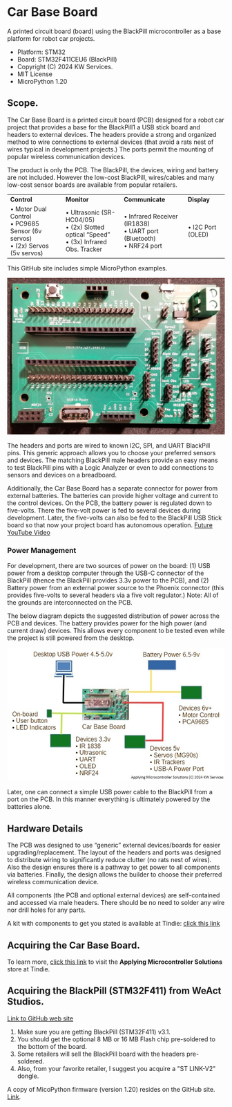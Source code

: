 # Car Base Board
A printed circuit board (board) using the BlackPill microcontroller as a base platform for robot car projects.

* Platform: STM32
* Board: STM32F411CEU6 (BlackPill)
* Copyright (C) 2024 KW Services.
* MIT License
* MicroPython 1.20

## Scope.
The Car Base Board is a printed circuit board (PCB) designed for a robot car project that provides a base for 
the BlackPill1
 a USB stick board and headers to external devices. The headers provide a strong and organized 
method to wire connections to external devices (that avoid a rats nest of wires typical in development projects.)
The ports permit the mounting of popular wireless communication devices.

The product is only the PCB. The BlackPill, the devices, wiring and battery are not included. However the 
low-cost BlackPill, wires/cables and many low-cost sensor boards are available from popular retailers.
<div align="left">
    <table >
    <tr>
        <td><b>Control</b></td>
        <td><b>Monitor</b></td>
        <td><b>Communicate</b></td>
        <td><b>Display</b></td>
    </tr>
     <tr>
        <td>
        &#x2022; Motor Dual Control</br>
        &#x2022; PC9685 Sensor (6v servos)</br>
        &#x2022; (2x) Servos (5v servos)</br>
        </td>
        <td>
        &#x2022; Ultrasonic (SR-HC04/05)</br>
        &#x2022; (2x) Slotted optical “Speed”</br>
        &#x2022; (3x) Infrared Obs. Tracker</br>
        </td>
        <td>
        &#x2022; Infrared Receiver (IR1838)</br>
        &#x2022; UART port (Bluetooth)</br>
        &#x2022; NRF24 port</br>
        </td>
        <td>
        &#x2022; I2C Port (OLED)</br>
        </td>
     </tr>
    </table>
</div>

This GitHub site includes simple MicroPython examples.

![](Board_image.jpg)

The headers and ports are wired to known I2C, SPI, and UART BlackPill pins. This generic approach allows 
you to choose your preferred sensors and devices. The matching BlackPill male headers provide an easy means
to test BlackPill pins with a Logic Analyzer or even to add connections to sensors and devices on a breadboard.

Additionally, the Car Base Board has a separate connector for power from external batteries. The batteries can 
provide higher voltage and current to the control devices. On the PCB, the battery power is regulated down to 
five-volts. There the five-volt power is fed to several devices during development. Later, the five-volts can 
also be fed to the BlackPill USB Stick board so that now your project board has autonomous operation. [Future YouTube Video]()

### Power Management
For development, there are two sources of power on the board: (1) USB power from a desktop computer 
through the USB-C connector of the BlackPill (thence the BlackPill provides 3.3v power to the PCB), and (2) 
Battery power from an external power source to the Phoenix connector (this provides five-volts to several 
headers via a five volt regulator.) Note: All of the grounds are interconnected on the PCB.

The below diagram depicts the suggested distribution of power across the PCB and devices. The battery 
provides power for the high power (and current draw) devices. This allows every component to be tested even 
while the project is still powered from the desktop. 

![](PowerDiagram.jpg)

Later, one can connect a simple USB power cable to the 
BlackPill from a port on the PCB. In this manner everything is ultimately powered by the batteries alone.

## Hardware Details
The PCB was designed to use “generic” external devices/boards for easier upgrading/replacement.  The layout of the headers and ports was designed to distribute wiring to significantly reduce clutter (no rats nest of wires).  Also the design ensures there is a pathway to get power to all components via batteries.  Finally, the design allows the builder to choose their preferred wireless communication device.

All components (the PCB and optional external devices) are self-contained and accessed via male headers. There should be no need to solder any wire nor drill holes for any parts.  

A kit with components to get you stated is available at Tindie: [click this link](https://www.tindie.com/products/aiy745321/robotcarcomponents-ackermann/)

## Acquiring the Car Base Board.
To learn more, [click this link](https://www.tindie.com/products/aiy745321/car-base-board/) to visit the <B>Applying Microcontroller Solutions</B> store at Tindie.

## Acquiring the <B>BlackPill</B> (STM32F411) from WeAct Studios.
[Link to GitHub web site](https://GitHub.com/WeActStudio/WeActStudio.MiniSTM32F4x1)

1. Make sure you are getting BlackPill (STM32F411) v3.1.
2. You should get the optional 8 MB or 16 MB Flash chip pre-soldered to the bottom of the board.
3. Some retailers will sell the BlackPill board with the headers pre-soldered.
4. Also, from your favorite retailer, I suggest you acquire a "ST LINK-V2" dongle.

A copy of MicoPython firmware (version 1.20) resides on the GitHub site. [Link](https://GitHub.com/kwinter745321/STM32F411BaseBoard/tree/main/Firmware).  

